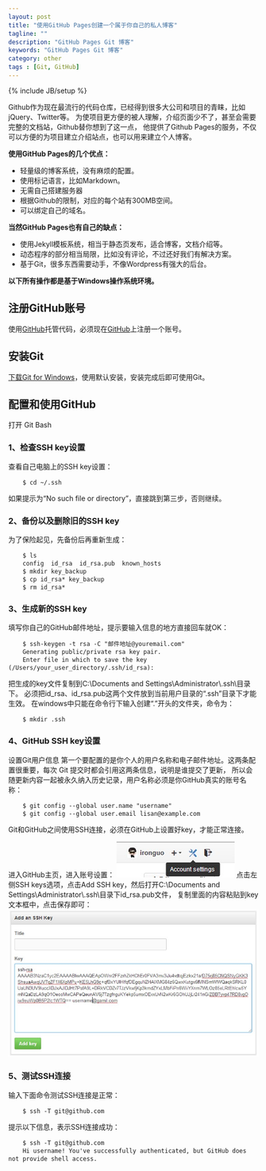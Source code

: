 ```yaml
---
layout: post
title: "使用GitHub Pages创建一个属于你自己的私人博客"
tagline: ""
description: "GitHub Pages Git 博客"
keywords: "GitHub Pages Git 博客"
category: other
tags : [Git, GitHub]
---
```

{% include JB/setup %}

Github作为现在最流行的代码仓库，已经得到很多大公司和项目的青睐，比如jQuery、Twitter等。
为使项目更方便的被人理解，介绍页面少不了，甚至会需要完整的文档站，Github替你想到了这一点，
他提供了Github Pages的服务，不仅可以方便的为项目建立介绍站点，也可以用来建立个人博客。





**使用GitHub Pages的几个优点：**

- 轻量级的博客系统，没有麻烦的配置。
- 使用标记语言，比如Markdown。
- 无需自己搭建服务器
- 根据Github的限制，对应的每个站有300MB空间。
- 可以绑定自己的域名。

**当然GitHub Pages也有自己的缺点：**

- 使用Jekyll模板系统，相当于静态页发布，适合博客，文档介绍等。
- 动态程序的部分相当局限，比如没有评论，不过还好我们有解决方案。
- 基于Git，很多东西需要动手，不像Wordpress有强大的后台。

**以下所有操作都是基于Windows操作系统环境。**

## 注册GitHub账号

使用[GitHub](https://github.com "GitHub")托管代码，必须现在[GitHub](https://github.com)上注册一个账号。

## 安装Git

[下载Git for Windows](http://git-scm.com/downloads "下载Git for Windows")，使用默认安装，安装完成后即可使用Git。

## 配置和使用GitHub

打开 Git Bash

### 1、检查SSH key设置

查看自己电脑上的SSH key设置：

        $ cd ~/.ssh

如果提示为“No such file or directory”，直接跳到第三步，否则继续。

### 2、备份以及删除旧的SSH key

为了保险起见，先备份后再重新生成：

        $ ls
        config  id_rsa  id_rsa.pub  known_hosts
        $ mkdir key_backup
        $ cp id_rsa* key_backup
        $ rm id_rsa*

### 3、生成新的SSH key

填写你自己的GitHub邮件地址，提示要输入信息的地方直接回车就OK：

        $ ssh-keygen -t rsa -C "邮件地址@youremail.com"
        Generating public/private rsa key pair.
        Enter file in which to save the key (/Users/your_user_directory/.ssh/id_rsa):

把生成的key文件复制到C:\Documents and Settings\Administrator\\.ssh\目录下。
必须把id_rsa、id_rsa.pub这两个文件放到当前用户目录的“.ssh”目录下才能生效。
在windows中只能在命令行下输入创建“.”开头的文件夹，命令为：

        $ mkdir .ssh

### 4、GitHub SSH key设置

设置Git用户信息
第一个要配置的是你个人的用户名称和电子邮件地址。这两条配置很重要，每次 Git 提交时都会引用这两条信息，说明是谁提交了更新，
所以会随更新内容一起被永久纳入历史记录，用户名称必须是你GitHub真实的账号名称：

        $ git config --global user.name "username"
        $ git config --global user.email lisan@example.com

Git和GitHub之间使用SSH连接，必须在GitHub上设置好key，才能正常连接。

进入GitHub主页，进入账号设置：
![setting](/images/githubpages/github-setting.jpg)
点击左侧SSH keys选项，点击Add SSH key，然后打开C:\Documents and Settings\Administrator\\.ssh\目录下id_rsa.pub文件，
复制里面的内容粘贴到key文本框中，点击保存即可：
![add ssh key](/images/githubpages/add-sshkey.jpg)

### 5、测试SSH连接

输入下面命令测试SSH连接是正常：

        $ ssh -T git@github.com

提示以下信息，表示SSH连接成功：

        $ ssh -T git@github.com
        Hi username! You've successfully authenticated, but GitHub does not provide shell access.